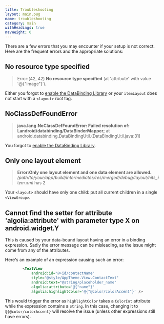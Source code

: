 ```yaml
---
title: Troubleshooting
layout: main.pug
name: troubleshooting
category: main
withHeadings: true
navWeight: 0
---
```



There are a few errors that you may encounter if your setup is not correct.
Here are the frequent errors and the appropriate solutions:

## No resource type specified
> Error:(42, 42) **No resource type specified** (at 'attribute' with value '@{"image"}’).

  Either you forgot to [enable the DataBinding Library](widgets.html#data-binding) or your `itemLayout` does not start with a `<layout>` root tag.

## NoClassDefFoundError
> **java.lang.NoClassDefFoundError: Failed resolution of: Landroid/databinding/DataBinderMapper;**
    at android.databinding.DataBindingUtil.<clinit>(DataBindingUtil.java:31)

  You forgot to [enable the DataBinding Library](widgets.html#data-binding).

## Only one layout element
> **Error:Only one layout element and one data element are allowed.** */path/to/your/app/build/intermediates/res/merged/debug/layout/hits_item.xml* has 2

Your `<layout>` should have only one child: put all current children in a single `<ViewGroup>`.

## Cannot find the setter for attribute 'algolia:attribute' with parameter type X on android.widget.Y

This is caused by your data-bound layout having an error in a binding expression.
Sadly the error message can be misleading, as the issue might come from any of the attributes.

Here's an example of an expression causing such an error:
```xml
        <TextView
            android:id="@+id/contactName"
            style="@style/AppTheme.View.ContactText"
            android:text="@string/placeholder_name"
            algolia:attribute='@{"name"}'
            algolia:highlightColor='@{"@color/colorAccent"}' />
```

This would trigger the error as `highlightColor` takes a `ColorInt` attribute while the expression contains a `String`.
In this case, changing it to `@{@color/colorAccent}` will resolve the issue (unless other expressions still have errors).
